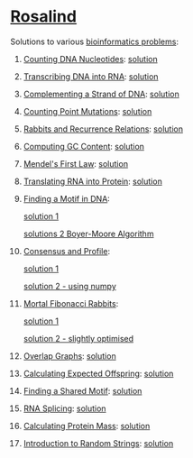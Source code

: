 # [Rosalind](http://rosalind.info/about/)
Solutions to various [bioinformatics problems](http://rosalind.info/problems/tree-view/):

1. [Counting DNA Nucleotides](http://rosalind.info/problems/dna/): [solution](https://github.com/nitrozyna/Rosalind/blob/master/1_dna.ipynb)

2. [Transcribing DNA into RNA](http://rosalind.info/problems/rna/): [solution](https://github.com/nitrozyna/Rosalind/blob/master/2_rna.ipynb)

3. [Complementing a Strand of DNA](http://rosalind.info/problems/revc/): [solution](https://github.com/nitrozyna/Rosalind/blob/master/3_revc.ipynb)

4. [Counting Point Mutations](http://rosalind.info/problems/hamm/): [solution](https://github.com/nitrozyna/Rosalind/blob/master/4_hamm.ipynb)

5. [Rabbits and Recurrence Relations](http://rosalind.info/problems/fib/): [solution](https://github.com/nitrozyna/Rosalind/blob/master/5_fib.ipynb)

6. [Computing GC Content](http://rosalind.info/problems/gc/): [solution](https://github.com/nitrozyna/Rosalind/blob/master/6_gc.ipynb)

7. [Mendel's First Law](http://rosalind.info/problems/iprb/): [solution](https://github.com/nitrozyna/Rosalind/blob/master/7_iprb.ipynb)

8. [Translating RNA into Protein](http://rosalind.info/problems/prot/): [solution](https://github.com/nitrozyna/Rosalind/blob/master/8_prot.ipynb)

9. [Finding a Motif in DNA](http://rosalind.info/problems/subs/):

      [solution 1](https://github.com/nitrozyna/Rosalind/blob/master/9_subs.ipynb)
      
      [solutions 2 Boyer-Moore Algorithm](https://github.com/nitrozyna/Rosalind/blob/master/9_subs_boyer_moore.ipynb)

10. [Consensus and Profile](http://rosalind.info/problems/cons/):

      [solution 1](https://github.com/nitrozyna/Rosalind/blob/master/10_cons.ipynb)

      [solution 2 - using numpy](https://github.com/nitrozyna/Rosalind/blob/master/10_cons_numpy.ipynb)

11. [Mortal Fibonacci Rabbits](http://rosalind.info/problems/fibd/):

      [solution 1](https://github.com/nitrozyna/Rosalind/blob/master/11_fibd.ipynb)

      [solution 2 - slightly optimised](https://github.com/nitrozyna/Rosalind/blob/master/11_fibd_optimised.ipynb)
12. [Overlap Graphs](http://rosalind.info/problems/grph/): [solution](https://github.com/nitrozyna/Rosalind/blob/master/12_grph.ipynb)

13. [Calculating Expected Offspring](http://rosalind.info/problems/iev/): [solution](https://github.com/nitrozyna/Rosalind/blob/master/13_iev.ipynb)

14. [Finding a Shared Motif](http://rosalind.info/problems/lcsm/): [solution](https://github.com/nitrozyna/Rosalind/blob/master/14_lcsm.ipynb)

15. [RNA Splicing](http://rosalind.info/problems/splc/): [solution](https://github.com/nitrozyna/Rosalind/blob/master/15_splc.ipynb)

16. [Calculating Protein Mass](http://rosalind.info/problems/prtm/): [solution](https://github.com/nitrozyna/Rosalind/blob/master/16_prtm.ipynb)

17. [Introduction to Random Strings](http://rosalind.info/problems/prob/): [solution](https://github.com/nitrozyna/Rosalind/blob/master/17_mrna.ipynb)

